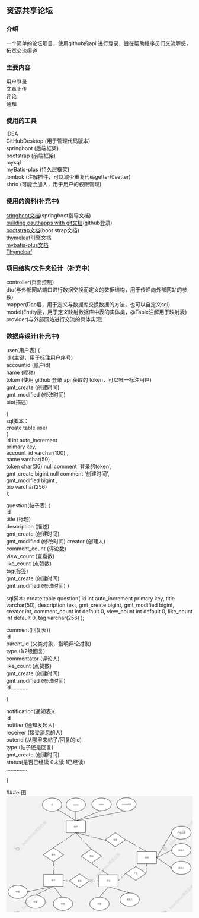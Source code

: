 ## 资源共享论坛

### 介绍
一个简单的论坛项目，使用github的api 进行登录，旨在帮助程序员们交流解惑，拓宽交流渠道

### 主要内容
用户登录  
文章上传   
评论  
通知

### 使用的工具
IDEA  
GitHubDesktop (用于管理代码版本)  
springboot (后端框架)  
bootstrap (前端框架)  
mysql   
myBatis-plus (持久层框架)  
lombok (注解插件，可以减少重复代码getter和setter)  
shrio (可能会加入，用于用户的权限管理)


### 使用的资料(补充中)
[sringboot文档](https://spring.io/guides)(springboot指导文档)  
[building oauthapps with git文档](https://docs.github.com/en/apps/oauth-apps/building-oauth-apps)(github登录)  
[bootstrap文档](https://v3.bootcss.com/getting-started/)(boot strap文档)  
[thymeleaf引擎文档](https://fanlychie.github.io/post/thymeleaf.html)  
[mybatis-plus文档](https://baomidou.com/introduce/)  
[Thymeleaf](https://www.thymeleaf.org/doc/tutorials/3.0/usingthymeleaf.html#setting-attribute-values)

### 项目结构/文件夹设计（补充中）
controller(页面控制)  
dto(与外部网站端口进行数据交换而定义的数据结构，用于传递向外部网站的参数)  
mapper(Dao层，用于定义与数据库交换数据的方法，也可以自定义sql)  
model(Entity层，用于定义映射数据库中表的实体类，@Table注解用于映射表)
provider(与外部网站进行交流的具体实现)

### 数据库设计(补充中)
user(用户表) {   
id (主键，用于标注用户序号)  
accountid (账户id)  
name (昵称)  
token (使用 github 登录 api 获取的 token，可以唯一标注用户)  
gmt_create (创建时间)   
gmt_modified (修改时间)  
bio(描述)

}  
sql脚本：  
create table user  
(  
id           int auto_increment   
primary key,   
account_id   varchar(100) ,   
name         varchar(50)  ,   
token        char(36)     null comment '登录的token',   
gmt_create   bigint       null comment '创建时间',   
gmt_modified bigint       ,   
bio          varchar(256)    
);



question(帖子表) {   
id  
title   (标题)  
description (描述)  
gmt_create (创建时间)   
gmt_modified (修改时间)
creator (创建人)  
comment_count (评论数)   
view_count (查看数)  
like_count (点赞数)  
tag(标签)  
gmt_create (创建时间)   
gmt_modified (修改时间)
}

sql脚本:
create table question(
id int auto_increment primary key,
title varchar(50),
description text,
gmt_create bigint,
gmt_modified bigint,
creator int,
comment_count int default 0,
view_count int default 0,
like_count int default 0,
tag varchar(256)
);


comment(回复表){  
id  
parent_id  (父类对象，指明评论对象)  
type  (1/2级回复)  
commentator (评论人)  
like_count (点赞数)  
gmt_create (创建时间)   
gmt_modified (修改时间)  
id............  

}

notification(通知表){    
id  
notifier (通知发起人)  
receiver (接受消息的人)    
outerid (从哪里来帖子/回复的id)  
type (帖子还是回复)  
gmt_create (创建时间)  
status(是否已经读 0未读 1已经读)  
..............

}


###er图
![er图](erpicture.png)

